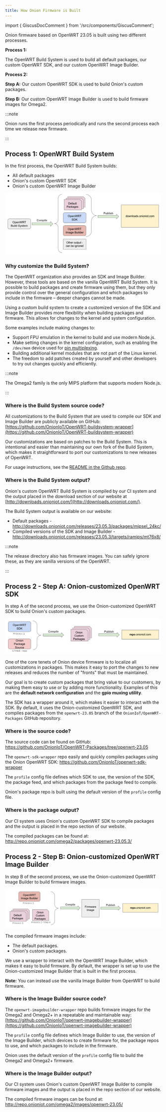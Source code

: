 ```yaml
---
title: How Onion Firmware is Built
---
```


import { GiscusDocComment } from '/src/components/GiscusComment';

Onion firmware based on OpenWRT 23.05 is built using two different processes. <!-- TODO: update with OPENWRT_VERSION variable -->

**Process 1:**

The OpenWRT Build System is used to build all default packages, our custom OpenWRT SDK, and our custom OpenWRT Image Builder.

**Process 2:**

**Step A:** Our custom OpenWRT SDK is used to build Onion's custom packages.

**Step B:** Our custom OpenWRT Image Builder is used to build firmware images for Omega2.

:::note

Onion runs the first process periodically and runs the second process each time we release new firmware.

:::

## Process 1: OpenWRT Build System

In the first process, the OpenWRT Build System builds:

- All default packages
- Onion's custom OpenWRT SDK
- Onion's custom OpenWRT Image Builder

![OpenWRT Build System](./assets/onion-firmware-build-step1.png)

### Why customize the Build System?

The OpenWRT organization also provides an SDK and Image Builder. However, these tools are based on the vanilla OpenWRT Build System. It is possible to build packages and create firmware using them, but they only provide control over the general configuration and which packages to include in the firmware – deeper changes cannot be made.

Using a custom build system to create a customized version of the SDK and Image Builder provides more flexibility when building packages and firmware. This allows for changes to the kernel and system configuration.

Some examples include making changes to:

- Support FPU emulation in the kernel to build and use modern Node.js.
- Make setting changes in the kernel configuration, such as enabling the `/dev/mem` device used for [pin multiplexing](/hardware-interfaces/pin-multiplexing).
- Building additional kernel modules that are not part of the Linux kernel.
- The freedom to add patches created by yourself and other developers to try out changes quickly and efficiently.

:::note

The Omega2 family is the only MIPS platform that supports modern Node.js.

:::

### Where is the Build System source code?

All customizations to the Build System that are used to compile our SDK and Image Builder are publicly available on GitHub: [https://github.com/OnionIoT/OpenWRT-buildsystem-wrapper](https://github.com/OnionIoT/OpenWRT-buildsystem-wrapper)

Our customizations are based on patches to the Build System. This is intentional and easier than maintaining our own fork of the Build System, which makes it straightforward to port our customizations to new releases of OpenWRT.

For usage instructions, see the [README in the Github repo](https://github.com/OnionIoT/openwrt-buildsystem-wrapper).

### Where is the Build System output?

Onion's custom OpenWRT Build System is compiled by our CI system and the output placed in the download section of our website at [http://downloads.onioniot.com/](http://downloads.onioniot.com/).

The Build System output is available on our website:

- Default packages - http://downloads.onioniot.com/releases/23.05.3/packages/mipsel_24kc/
- Compiled versions of the SDK and Image Builder - http://downloads.onioniot.com/releases/23.05.3/targets/ramips/mt76x8/

<!-- TODO: update above with OPENWRT_RELEASE variable -->

:::note

The release directory also has firmware images. You can safely ignore these, as they are vanilla versions of the OpenWRT.

:::

## Process 2 - Step A: Onion-customized OpenWRT SDK

In step A of the second process, we use the Onion-customized OpenWRT SDK to build Onion's custom packages.

![Onion-cuatomized OpenWRT SDK](./assets/onion-firmware-build-step2a.png)

One of the core tenets of Onion device firmware is to localize all customizations in packages. This makes it easy to port the changes to new releases and reduces the number of "fronts" that must be maintained.

Our goal is to create custom packages that bring value to our customers, by making them easy to use or by adding more functionality. Examples of this are the **default network configuration** and the **gpio muxing utility**.

The SDK has a wrapper around it, which makes it easier to interact with the SDK. By default, it uses the Onion-customized OpenWRT SDK, and compiles packages from the `openwrt-23.05` branch of the `OnionIoT/OpenWRT-Packages` GitHub repository. 
<!-- TODO: update above with OPENWRT_VERSION variable -->

### Where is the source code?

The source code can be found on GitHub: https://github.com/OnionIoT/OpenWRT-Packages/tree/openwrt-23.05
<!-- TODO: update above with OPENWRT_VERSION variable -->

The `openwrt-sdk-wrapper` repo easily and quickly compiles packages using the Onion OpenWRT SDK: https://github.com/OnionIoT/openwrt-sdk-wrapper

The `profile` config file defines which SDK to use, the version of the SDK, the package feed, and which packages from the package feed to compile.

Onion's package repo is built using the default version of the `profile` config file.

### Where is the package output?

Our CI system uses Onion's custom OpenWRT SDK to compile packages and the output is placed in the repo section of our website. 

The compiled packages can be found at: http://repo.onioniot.com/omega2/packages/openwrt-23.05.3/ <!-- TODO: update above with OPENWRT_RELEASE variable -->

## Process 2 - Step B: Onion-customized OpenWRT Image Builder

In step B of the second process, we use the Onion-customized OpenWRT Image Builder to build firmware images.

![Onion-customized OpenWRT Image Builder](./assets/onion-firmware-build-step2b.png)

The compiled firmware images include:

- The default packages.
- Onion's custom packages.

We use a wrapper to interact with the OpenWRT Image Builder, which makes it easy to build firmware. By default, the wrapper is set up to use the Onion-customized Image Builder that is built in the first process. 

**Note:** You can instead use the vanilla Image Builder from OpenWRT to build firmware.

### Where is the Image Builder source code?

The `openwrt-imagebuilder-wrapper` repo builds firmware images for the Omega2 and Omega2+ in a repeatable and maintainable way: [https://github.com/OnionIoT/openwrt-imagebuilder-wrapper](https://github.com/OnionIoT/openwrt-imagebuilder-wrapper)

The `profile` config file defines which Image Builder to use, the version of the Image Builder, which devices to create firmware for, the package repos to use, and which packages to include in the firmware.

Onion uses the default version of the `profile` config file to build the Omega2 and Omega2+ firmware.

### Where is the Image Builder output?

Our CI system uses Onion's custom OpenWRT Image Builder to compile firmware images and the output is placed in the repo section of our website.

The compiled firmware images can be found at: http://repo.onioniot.com/omega2/images/openwrt-23.05/
<!-- TODO: update above with OPENWRT_VERSION variable -->

<GiscusDocComment />

